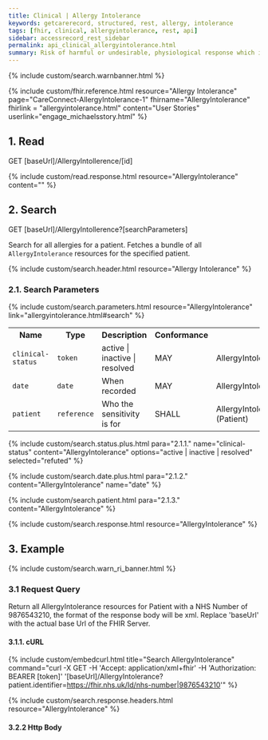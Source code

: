 ```yaml
---
title: Clinical | Allergy Intolerance
keywords: getcarerecord, structured, rest, allergy, intolerance
tags: [fhir, clinical, allergyintolerance, rest, api]
sidebar: accessrecord_rest_sidebar
permalink: api_clinical_allergyintolerance.html
summary: Risk of harmful or undesirable, physiological response which is unique to an individual and associated with exposure to a substance.
---
```

{% include custom/search.warnbanner.html %}

{% include custom/fhir.reference.html resource="Allergy Intolerance" page="CareConnect-AllergyIntolerance-1" fhirname="AllergyIntolerance" fhirlink = "allergyintolerance.html" content="User Stories" userlink="engage_michaelsstory.html" %}

## 1. Read ##

<div markdown="span" class="alert alert-success" role="alert">
GET [baseUrl]/AllergyIntollerence/[id]</div>

{% include custom/read.response.html resource="AllergyIntolerance" content="" %}

## 2. Search ##

<div markdown="span" class="alert alert-success" role="alert">
GET [baseUrl]/AllergyIntollerence?[searchParameters]</div>

Search for all allergies for a patient. Fetches a bundle of all `AllergyIntolerance` resources for the specified patient.

{% include custom/search.header.html resource="Allergy Intolerance" %}

### 2.1. Search Parameters ###

{% include custom/search.parameters.html resource="AllergyIntolerance"  link="allergyintolerance.html#search" %}

<table style="min-width:100%;width:100%">
<tr id="clinical">
    <th style="width:10%;">Name</th>
    <th style="width:15%;">Type</th>
    <th style="width:30%;">Description</th>
    <th style="width:5%;">Conformance</th>
    <th style="width:40%;">Path</th>
</tr>
<tr>
    <td><code class="highlighter-rouge">clinical-status</code></td>
    <td><code class="highlighter-rouge">token</code></td>
    <td>active | inactive | resolved</td>
    <td>MAY</td>
    <td>AllergyIntolerance.clinicalStatus</td>
</tr>
<tr>
    <td><code class="highlighter-rouge">date</code></td>
    <td><code class="highlighter-rouge">date</code></td>
    <td>When recorded</td>
    <td>MAY</td>
    <td>AllergyIntolerance.assertedDate</td>
</tr>
<tr>
    <td><code class="highlighter-rouge">patient</code></td>
    <td><code class="highlighter-rouge">reference</code></td>
    <td>Who the sensitivity is for</td>
    <td>SHALL</td>
    <td>AllergyIntolerance.patient<br>(Patient)</td>
</tr>
</table>

<!--
Systems SHALL support the following search combinations:

* patient
-->

{% include custom/search.status.plus.html para="2.1.1." name="clinical-status" content="AllergyIntolerance" options="active | inactive | resolved" selected="refuted" %}

{% include custom/search.date.plus.html para="2.1.2." content="AllergyIntolerance" name="date" %}

{% include custom/search.patient.html para="2.1.3." content="AllergyIntolerance" %}

{% include custom/search.response.html resource="AllergyIntolerance" %}

## 3. Example ##

{% include custom/search.warn_ri_banner.html %}

### 3.1 Request Query ###

Return all AllergyIntolerance resources for Patient with a NHS Number of 9876543210, the format of the response body will be xml. Replace 'baseUrl' with the actual base Url of the FHIR Server.

#### 3.1.1. cURL ####

{% include custom/embedcurl.html title="Search AllergyIntolerance" command="curl -X GET -H 'Accept: application/xml+fhir' -H 'Authorization: BEARER [token]'  '[baseUrl]/AllergyIntolerance?patient.identifier=https://fhir.nhs.uk/Id/nhs-number|9876543210'"  %}

{% include custom/search.response.headers.html resource="AllergyIntolerance" %}

#### 3.2.2 Http Body ####

<script src="https://gist.github.com/KevinMayfield/03827faae7031ca963dcc2b15fce450b.js"></script>
